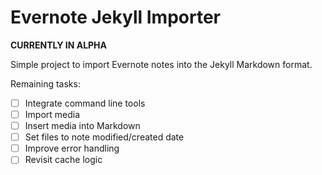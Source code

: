 # Evernote Jekyll Importer

**CURRENTLY IN ALPHA**

Simple project to import Evernote notes into the Jekyll Markdown format.

Remaining tasks:
- [ ] Integrate command line tools
- [ ] Import media
- [ ] Insert media into Markdown
- [ ] Set files to note modified/created date
- [ ] Improve error handling
- [ ] Revisit cache logic
